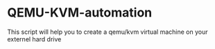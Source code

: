 # QEMU-KVM-automation
This script will help you to create a qemu/kvm virtual machine on your externel hard drive
